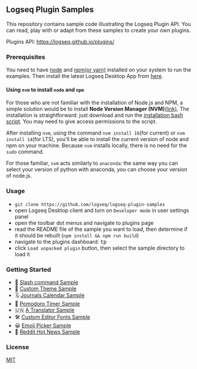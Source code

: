## Logseq Plugin Samples

This repository contains sample code illustrating the Logseq Plugin API. You can read, play with or adapt from these
samples to create your own plugins.

Plugins API: https://logseq.github.io/plugins/

### Prerequisites

You need to have [node](https://nodejs.org/) and [npm(or yarn)](https://yarnpkg.com/getting-started/install) installed
on your system to run the examples. Then install the latest Logseq Desktop App
from [here](https://github.com/logseq/logseq/releases).

#### Using `nvm` to install `node` and `npm`

For those who are not familiar with the installation of Node.js and NPM, a simple solution would be to install **Node
Version Manager (NVM)**[(link)](https://github.com/nvm-sh/nvm). The installation is straightforward: just download and
run the [installation bash script](https://github.com/nvm-sh/nvm/blob/v0.38.0/install.sh). You may need to give access
permissions to the script.

After installing `nvm`, using the command `nvm install 16`(for current) or `nvm install 14`(for LTS), you'll be able to
install the current version of node and npm on your machine. Because `nvm` installs locally, there is no need
for the `sudo` command.

For those familiar, `nvm` acts similarly to `anaconda`: the same way you can select your version of python with
anaconda, you can choose your version of node.js.

### Usage

- `git clone https://github.com/logseq/logseq-plugin-samples`
- open Logseq Desktop client and turn on `Developer mode` in user settings panel
- open the toolbar dot menus and navigate to plugins page
- read the README file of the sample you want to load, then determine if it should be
  rebuilt (`npm install && npm run build`)
- navigate to the plugins dashboard: <kbd>t</kbd><kbd>p</kbd>
- click `Load unpacked plugin` button, then select the sample directory to load it

### Getting Started

- 🌱 [Slash command Sample](./logseq-slash-commands)
- 🎨 [Custom Theme Sample](./logseq-bujo-themes)
- 🗓 [Journals Calendar Sample](./logseq-journals-calendar)
- 🍅 [Pomodoro Timer Sample](./logseq-pomodoro-timer)
- 🇺🇳 [A Translator Sample](./logseq-a-translator)
- 🛠 [Custom Editor Fonts Sample](./logseq-awesome-fonts)
- 😀 [Emoji Picker Sample](./logseq-emoji-picker)
- 📰 [Reddit Hot News Sample](./logseq-reddit-hot-news)

### License

[MIT](./LICENSE)
